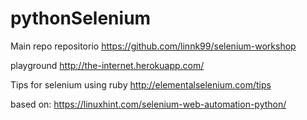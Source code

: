 # pythonSelenium

Main repo
repositorio
https://github.com/linnk99/selenium-workshop

playground
http://the-internet.herokuapp.com/

Tips for selenium using ruby
http://elementalselenium.com/tips

based on:
https://linuxhint.com/selenium-web-automation-python/

